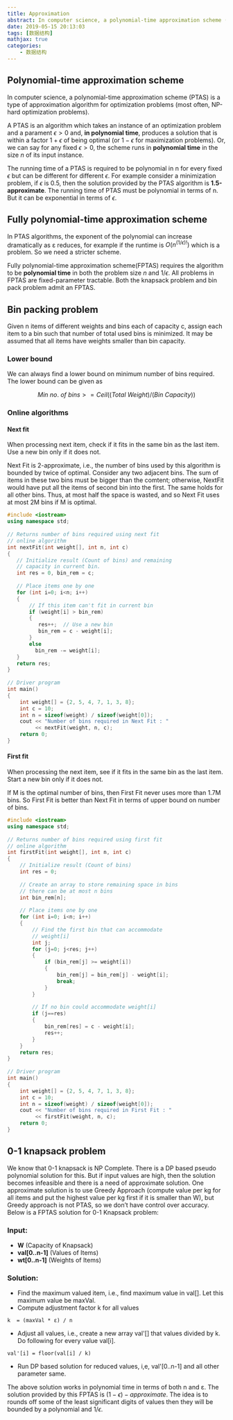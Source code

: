 ```yaml
---
title: Approximation
abstract: In computer science, a polynomial-time approximation scheme (PTAS) is a type of approximation algorithm for optimization problems (most often, NP-hard optimization problems).
date: 2019-05-15 20:13:03
tags: [数据结构]
mathjax: true
categories:
    - 数据结构
---
```

## Polynomial-time approximation scheme

In computer science, a polynomial-time approximation scheme (PTAS) is a type of approximation algorithm for optimization problems (most often, NP-hard optimization problems).

A PTAS is an algorithm which takes an instance of an optimization problem and a parament $\epsilon > 0$ and, **in polynomial time**, produces a solution that is within a factor $1 + \epsilon$ of being optimal (or $1 - \epsilon$ for maximization problems). Or, we can say for any fixed $\epsilon > 0$, the scheme runs in **polynomial time** in the size $n$ of its input instance.

The running time of a PTAS is required to be polynomial in n for every fixed $\epsilon$ but can be different for different $\epsilon$. For example consider a minimization problem, if $\epsilon$ is 0.5, then the solution provided by the PTAS algorithm is **1.5-approximate**. The running time of PTAS must be polynomial in terms of n. But it can be exponential in terms of $\epsilon$.

## Fully polynomial-time approximation scheme

In PTAS algorithms, the exponent of the polynomial can increase dramatically as ε reduces, for example if the runtime is $O(n^{(1/\epsilon)!})$ which is a problem. So we need a stricter scheme.

Fully polynomial-time approximation scheme(FPTAS) requires the algorithm to be **polynomial time** in both the problem size $n$ and $1/\epsilon$. All problems in FPTAS are fixed-parameter tractable. Both the knapsack problem and bin pack problem admit an FPTAS.

## Bin packing problem

Given n items of different weights and bins each of capacity c, assign each item to a bin such that number of total used bins is minimized. It may be assumed that all items have weights smaller than bin capacity.

### Lower bound

We can always find a lower bound on minimum number of bins required. The lower bound can be given as

$$
Min\ no.\ of\ bins  >=  Ceil ((Total\ Weight) / (Bin\ Capacity))
$$

### Online algorithms

#### Next fit

When processing next item, check if it fits in the same bin as the last item. Use a new bin only if it does not.

Next Fit is 2-approximate, i.e., the number of bins used by this algorithm is bounded by twice of optimal. Consider any two adjacent bins. The sum of items in these two bins must be bigger than the comtent; otherwise, NextFit would have put all the items of second bin into the first. The same holds for all other bins. Thus, at most half the space is wasted, and so Next Fit uses at most 2M bins if M is optimal.

```cpp
#include <iostream>
using namespace std; 
  
// Returns number of bins required using next fit  
// online algorithm 
int nextFit(int weight[], int n, int c) 
{ 
   // Initialize result (Count of bins) and remaining 
   // capacity in current bin. 
   int res = 0, bin_rem = c; 
  
   // Place items one by one 
   for (int i=0; i<n; i++) 
   { 
       // If this item can't fit in current bin 
       if (weight[i] > bin_rem) 
       { 
          res++;  // Use a new bin 
          bin_rem = c - weight[i]; 
       } 
       else
         bin_rem -= weight[i]; 
   } 
   return res; 
} 
  
// Driver program 
int main() 
{ 
    int weight[] = {2, 5, 4, 7, 1, 3, 8}; 
    int c = 10; 
    int n = sizeof(weight) / sizeof(weight[0]); 
    cout << "Number of bins required in Next Fit : "
         << nextFit(weight, n, c); 
    return 0; 
}
```

#### First fit

When processing the next item, see if it fits in the same bin as the last item. Start a new bin only if it does not.

If M is the optimal number of bins, then First Fit never uses more than 1.7M bins. So First Fit is better than Next Fit in terms of upper bound on number of bins.

```cpp
#include <iostream>
using namespace std; 
  
// Returns number of bins required using first fit  
// online algorithm 
int firstFit(int weight[], int n, int c) 
{ 
    // Initialize result (Count of bins) 
    int res = 0; 
  
    // Create an array to store remaining space in bins 
    // there can be at most n bins 
    int bin_rem[n]; 
  
    // Place items one by one 
    for (int i=0; i<n; i++) 
    { 
        // Find the first bin that can accommodate 
        // weight[i] 
        int j; 
        for (j=0; j<res; j++) 
        { 
            if (bin_rem[j] >= weight[i]) 
            { 
                bin_rem[j] = bin_rem[j] - weight[i]; 
                break; 
            } 
        } 
  
        // If no bin could accommodate weight[i] 
        if (j==res) 
        { 
            bin_rem[res] = c - weight[i]; 
            res++; 
        } 
    } 
    return res; 
} 
  
// Driver program 
int main() 
{ 
    int weight[] = {2, 5, 4, 7, 1, 3, 8}; 
    int c = 10; 
    int n = sizeof(weight) / sizeof(weight[0]); 
    cout << "Number of bins required in First Fit : "
         << firstFit(weight, n, c); 
    return 0; 
}
```

## 0-1 knapsack problem

We know that 0-1 knapsack is NP Complete. There is a DP based pseudo polynomial solution for this. But if input values are high, then the solution becomes infeasible and there is a need of approximate solution. One approximate solution is to use Greedy Approach (compute value per kg for all items and put the highest value per kg first if it is smaller than W), but Greedy approach is not PTAS, so we don’t have control over accuracy. Below is a FPTAS solution for 0-1 Knapsack problem:

### Input:

- **W** (Capacity of Knapsack)
- **val[0..n-1]** (Values of Items)
- **wt[0..n-1]** (Weights of Items)

### Solution:

- Find the maximum valued item, i.e., find maximum value in val[]. Let this maximum value be maxVal.
- Compute adjustment factor k for all values
```
k  = (maxVal * ε) / n
```
- Adjust all values, i.e., create a new array val'[] that values divided by k. Do following for every value val[i].
```
val'[i] = floor(val[i] / k)
```
- Run DP based solution for reduced values, i,e, val'[0..n-1] and all other parameter same.

The above solution works in polynomial time in terms of both n and ε. The solution provided by this FPTAS is $(1 - \epsilon)-approximate$. The idea is to rounds off some of the least significant digits of values then they will be bounded by a polynomial and $1/\epsilon$.